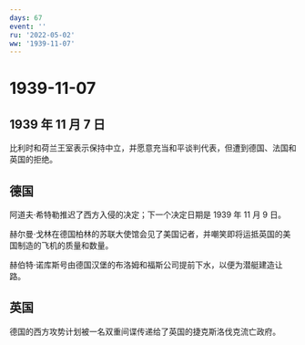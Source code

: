 ```yaml
---
days: 67
event: ''
ru: '2022-05-02'
ww: '1939-11-07'
---
```


# 1939-11-07

## 1939 年 11 月 7 日

比利时和荷兰王室表示保持中立，并愿意充当和平谈判代表，但遭到德国、法国和英国的拒绝。

## 德国

阿道夫·希特勒推迟了西方入侵的决定；下一个决定日期是 1939 年 11 月 9 日。

赫尔曼·戈林在德国柏林的苏联大使馆会见了美国记者，并嘲笑即将运抵英国的美国制造的飞机的质量和数量。

赫伯特·诺库斯号由德国汉堡的布洛姆和福斯公司提前下水，以便为潜艇建造让路。

## 英国

德国的西方攻势计划被一名双重间谍传递给了英国的捷克斯洛伐克流亡政府。